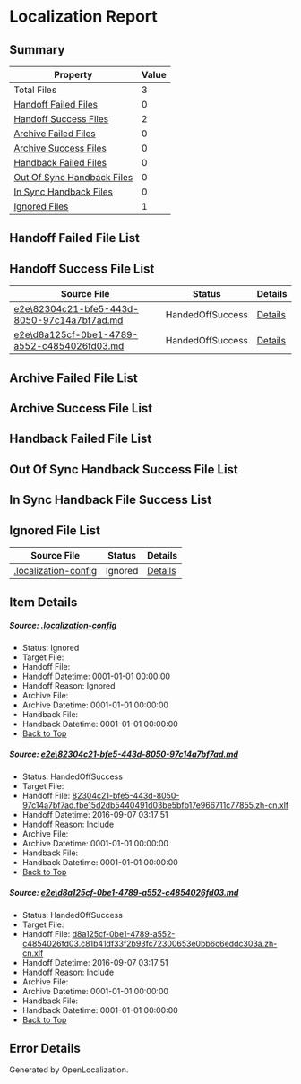 # <a name='report-top'></a> Localization Report

## Summary
 Property | Value 
 -------- | ----- 
 Total Files | 3
[ Handoff Failed Files ](#handoff-failed-list)| 0
[ Handoff Success Files ](#handoff-success-list)| 2
[ Archive Failed Files ](#archive-failed-list)| 0
[ Archive Success Files ](#archive-success-list)| 0
[ Handback Failed Files ](#handback-failed-list)| 0
[ Out Of Sync Handback Files ](#outofsync-handback-success-list)| 0
[ In Sync Handback Files ](#insync-handback-success-list)| 0
[ Ignored Files ](#ignored-list)| 1

## <a name='handoff-failed-list'></a> Handoff Failed File List

## <a name='handoff-success-list'></a> Handoff Success File List
 Source File | Status | Details 
 ----------- | ------ | ------- 
 [e2e\82304c21-bfe5-443d-8050-97c14a7bf7ad.md](https://github.com/OpenLocalizationTestOrg/ol-test0/blob/489a8dd4042eb2fdff743600fb288cee8ee7fe4c/e2e/82304c21-bfe5-443d-8050-97c14a7bf7ad.md) | HandedOffSuccess | [Details](#9ed2acf999f58030062515581de3d86d3b6f2b2a1)
 [e2e\d8a125cf-0be1-4789-a552-c4854026fd03.md](https://github.com/OpenLocalizationTestOrg/ol-test0/blob/489a8dd4042eb2fdff743600fb288cee8ee7fe4c/e2e/d8a125cf-0be1-4789-a552-c4854026fd03.md) | HandedOffSuccess | [Details](#d1057a4cac6439275cd3b1d86c0288ddeefe69fd2)

## <a name='archive-failed-list'></a> Archive Failed File List

## <a name='archive-success-list'></a> Archive Success File List

## <a name='handback-failed-list'></a> Handback Failed File List

## <a name='outofsync-handback-success-list'></a> Out Of Sync Handback Success File List

## <a name='insync-handback-success-list'></a> In Sync Handback File Success List

## <a name='ignored-list'></a> Ignored File List
 Source File | Status | Details 
 ----------- | ------ | ------- 
 [.localization-config](https://github.com/OpenLocalizationTestOrg/ol-test0/blob/489a8dd4042eb2fdff743600fb288cee8ee7fe4c/.localization-config) | Ignored | [Details](#3d4f252ac210baf56311d7e97dcc2db10974dbd20)

## Item Details
##### <a name='3d4f252ac210baf56311d7e97dcc2db10974dbd20'></a> Source: [.localization-config](https://github.com/OpenLocalizationTestOrg/ol-test0/blob/489a8dd4042eb2fdff743600fb288cee8ee7fe4c/.localization-config)
* Status: Ignored
* Target File: 
* Handoff File: 
* Handoff Datetime: 0001-01-01 00:00:00
* Handoff Reason: Ignored
* Archive File: 
* Archive Datetime: 0001-01-01 00:00:00
* Handback File: 
* Handback Datetime: 0001-01-01 00:00:00
* [Back to Top](#report-top)

##### <a name='9ed2acf999f58030062515581de3d86d3b6f2b2a1'></a> Source: [e2e\82304c21-bfe5-443d-8050-97c14a7bf7ad.md](https://github.com/OpenLocalizationTestOrg/ol-test0/blob/489a8dd4042eb2fdff743600fb288cee8ee7fe4c/e2e/82304c21-bfe5-443d-8050-97c14a7bf7ad.md)
* Status: HandedOffSuccess
* Target File: 
* Handoff File: [82304c21-bfe5-443d-8050-97c14a7bf7ad.fbe15d2db5440491d03be5bfb17e966711c77855.zh-cn.xlf](https://github.com/OpenLocalizationTestOrg/ol-test0-handoff/blob/7ca985a838817c6e0ae954491b88b27753e5301e/ol-handoff/OpenLocalizationTestOrg/ol-test0-zhcn/ci/ht/82304c21-bfe5-443d-8050-97c14a7bf7ad.fbe15d2db5440491d03be5bfb17e966711c77855.zh-cn.xlf)
* Handoff Datetime: 2016-09-07 03:17:51
* Handoff Reason: Include
* Archive File: 
* Archive Datetime: 0001-01-01 00:00:00
* Handback File: 
* Handback Datetime: 0001-01-01 00:00:00
* [Back to Top](#report-top)

##### <a name='d1057a4cac6439275cd3b1d86c0288ddeefe69fd2'></a> Source: [e2e\d8a125cf-0be1-4789-a552-c4854026fd03.md](https://github.com/OpenLocalizationTestOrg/ol-test0/blob/489a8dd4042eb2fdff743600fb288cee8ee7fe4c/e2e/d8a125cf-0be1-4789-a552-c4854026fd03.md)
* Status: HandedOffSuccess
* Target File: 
* Handoff File: [d8a125cf-0be1-4789-a552-c4854026fd03.c81b41df33f2b93fc72300653e0bb6c6eddc303a.zh-cn.xlf](https://github.com/OpenLocalizationTestOrg/ol-test0-handoff/blob/7ca985a838817c6e0ae954491b88b27753e5301e/ol-handoff/OpenLocalizationTestOrg/ol-test0-zhcn/ci/ht/d8a125cf-0be1-4789-a552-c4854026fd03.c81b41df33f2b93fc72300653e0bb6c6eddc303a.zh-cn.xlf)
* Handoff Datetime: 2016-09-07 03:17:51
* Handoff Reason: Include
* Archive File: 
* Archive Datetime: 0001-01-01 00:00:00
* Handback File: 
* Handback Datetime: 0001-01-01 00:00:00
* [Back to Top](#report-top)


## Error Details

Generated by OpenLocalization.
